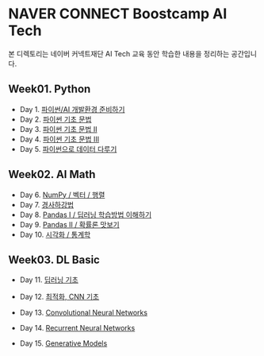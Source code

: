 # NAVER CONNECT Boostcamp AI Tech

본 디렉토리는 네이버 커넥트재단 AI Tech 교육 동안 학습한 내용을 정리하는 공간입니다.



## Week01. Python

- Day 1. [파이썬/AI 개발환경 준비하기](https://github.com/iloveslowfood/iloveCookBook/blob/main/boostcamp_ai/daily_reports/Day001.md)
- Day 2. [파이썬 기초 문법](https://github.com/iloveslowfood/iloveCookBook/blob/main/boostcamp_ai/daily_reports/Day002.md)
- Day 3. [파이썬 기초 문법 II](https://github.com/iloveslowfood/iloveCookBook/blob/main/boostcamp_ai/daily_reports/Day003.md)
- Day 4. [파이썬 기초 문법 III](https://github.com/iloveslowfood/iloveCookBook/blob/main/boostcamp_ai/daily_reports/Day004.md)
- Day 5. [파이썬으로 데이터 다루기](https://github.com/iloveslowfood/iloveCookBook/blob/main/boostcamp_ai/daily_reports/Day005.md)



## Week02. AI Math

- Day 6. [NumPy / 벡터 / 행렬](https://github.com/iloveslowfood/iloveCookBook/blob/main/boostcamp_ai/daily_reports/Day006.md)
- Day 7. [경사하강법](https://github.com/iloveslowfood/iloveCookBook/blob/main/boostcamp_ai/daily_reports/Day007.md)
- Day 8. [Pandas I / 딥러닝 학습방법 이해하기](https://github.com/iloveslowfood/iloveCookBook/blob/main/boostcamp_ai/daily_reports/Day008.md)
- Day 9. [Pandas II / 확률론 맛보기](https://github.com/iloveslowfood/iloveCookBook/blob/main/boostcamp_ai/daily_reports/Day009.md)
- Day 10. [시각화 / 통계학](https://github.com/iloveslowfood/iloveCookBook/blob/main/boostcamp_ai/daily_reports/Day010.md)



## Week03. DL Basic

- Day 11. [딥러닝 기초](https://github.com/iloveslowfood/iloveCookBook/blob/main/boostcamp_ai/daily_reports/Day011.md)
- Day 12. [최적화, CNN 기초](https://github.com/iloveslowfood/iloveCookBook/blob/main/boostcamp_ai/daily_reports/Day012.md)
- Day 13. [Convolutional Neural Networks](https://github.com/iloveslowfood/iloveCookBook/blob/main/boostcamp_ai/daily_reports/Day013.md)

- Day 14. [Recurrent Neural Networks](https://github.com/iloveslowfood/iloveCookBook/blob/main/boostcamp_ai/daily_reports/Day014.md)

- Day 15. [Generative Models](https://github.com/iloveslowfood/iloveCookBook/blob/main/boostcamp_ai/daily_reports/Day015.md)